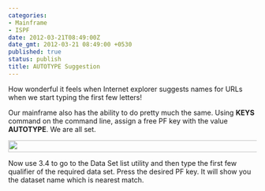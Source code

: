 ```yaml
---
categories:
- Mainframe
- ISPF
date: 2012-03-21T08:49:00Z
date_gmt: 2012-03-21 08:49:00 +0530
published: true
status: publish
title: AUTOTYPE Suggestion
---
```


How wonderful it feels when Internet explorer suggests names for URLs  when we start typing the first few letters!

Our mainframe also has the  ability to do pretty much the same. Using **KEYS** command on the command line, assign a free PF key with the value **AUTOTYPE**. We are all set.

<a href="http://3.bp.blogspot.com/-SyoFZIT1qv8&#47;T2mO6JTFxCI&#47;AAAAAAAABbo&#47;0bMRmGvrJ2A&#47;s1600&#47;autotype.JPG" ><img border="0" height="24" src="http:&#47;&#47;3.bp.blogspot.com&#47;-SyoFZIT1qv8&#47;T2mO6JTFxCI&#47;AAAAAAAABbo&#47;0bMRmGvrJ2A&#47;s640&#47;autotype.JPG" width="640"></a>

Now  use 3.4 to go to the Data Set list utility and then type the first few  qualifier of the required data set. Press the desired PF key. It will  show you the dataset name which is nearest match.
